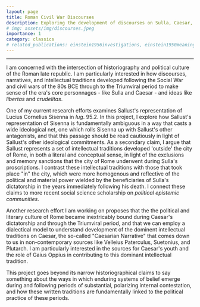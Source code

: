 ```yaml
---
layout: page
title: Roman Civil War Discourses
description: Exploring the development of discourses on Sulla, Caesar, cruelty, and libertas during the Roman late-republic.
# img: assets/img/discourses.jpeg
importance: 1
category: classics
# related_publications: einstein1956investigations, einstein1950meaning
---
```



<hr>

I am concerned with the intersection of historiography and political culture of the Roman late republic. I am particularly interested in how discourses, narratives, and intellectual traditions developed following the Social War and civil wars of the 80s BCE through to the Triumviral period to make sense of the era's core personnages - like Sulla and Caesar - and ideas like *libertas* and *crudelitas*. 

One of my current research efforts examines Sallust's representation of Lucius Cornelius Sisenna in *Iug*. 95.2. In this project, I explore how Sallust's representation of Sisenna is fundamentally ambiguous in a way that casts a wide ideological net, one which rolls Sisenna up with Sallust's other antagonists, and that this passage should be read cautiously in light of Sallust's other ideological commitments. As a secondary claim, I argue that Sallust represents a set of intellectual traditions developed 'outside' the city of Rome, in both a literal and conceptual sense, in light of the exclusions and memory sanctions that the city of Rome underwent during Sulla's proscriptions. I contrast these intellectual traditions with those that took place "in" the city, which were more homogenous and reflective of the political and material power wielded by the beneficiaries of Sulla's dictatorship in the years immediately following his death. I connect these claims to more recent social science scholarship on *political epistemic communities*. 

Another research effort I am working on proposes that the the political and literary culture of Rome became inextricably bound during Caesar's dictatorship and through the Triumviral period, and that we can employ a dialectical model to understand development of the dominent intellectual traditions on Caesar, the so-called "Caesarian Narrative" that comes down to us in non-contemporary sources like Velleius Paterculus, Suetonius, and Plutarch. I am particularly interested in the sources for Caesar's youth and the role of Gaius Oppius in contributing to this dominant intellectual tradition. 

This project goes beyond its narrow historiographical claims to say something about the ways in which enduring systems of belief emerge during and following periods of substantial, polarizing internal contestation, and how these written traditions are fundamentally linked to the political practice of these periods.